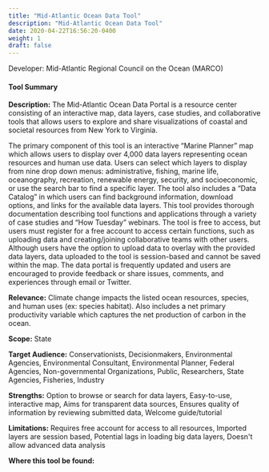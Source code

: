 ```yaml
---
title: "Mid-Atlantic Ocean Data Tool"
description: "Mid-Atlantic Ocean Data Tool"
date: 2020-04-22T16:56:20-0400
weight: 1
draft: false
---
```

Developer: Mid-Atlantic Regional Council on
the Ocean (MARCO)

#### Tool Summary
**Description:** The Mid-Atlantic Ocean Data Portal is a resource center consisting of an interactive map, data layers, case studies, and collaborative tools that allows users to explore and share visualizations of coastal and societal resources from New York to Virginia. 

The primary component of this tool is an interactive “Marine Planner” map which allows users to display over 4,000 data layers representing ocean resources and human use data. Users can select which layers to display from nine drop down menus: administrative, fishing, marine life, oceanography, recreation, renewable energy, security, and socioeconomic, or use the search bar to find a specific layer. The tool also includes a “Data Catalog” in which users can find background information, download options, and links for the available data layers. This tool provides thorough documentation describing tool functions and applications through a variety of case studies and “How Tuesday” webinars. The tool is free to access, but users must register for a free account to access certain functions, such as uploading data and creating/joining collaborative teams with other users. Although users have the option to upload data to overlay with the provided data layers, data uploaded to the tool is session-based and cannot be saved within the map. The data portal is frequently updated and users are encouraged to provide feedback or share issues, comments, and experiences through email or Twitter.

**Relevance:** Climate change impacts the listed ocean resources, species, and human uses (ex: species habitat). Also includes a net primary productivity variable which captures the net production of carbon in the ocean.

**Scope:** State

**Target Audience:** Conservationists, Decisionmakers, Environmental Agencies, Environmental Consultant, Environmental Planner, Federal Agencies, Non-governmental Organizations, Public, Researchers, State Agencies, Fisheries, Industry

**Strengths:** Option to browse or search for data layers, Easy-to-use, interactive map, Aims for transparent data sources, Ensures quality of information by reviewing submitted data, Welcome guide/tutorial

**Limitations:** Requires free account for access to all resources, Imported layers are session based, Potential lags in loading big data layers, Doesn't allow advanced data analysis

**Where this tool be found:** 
